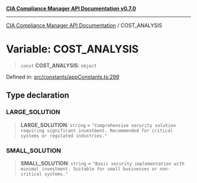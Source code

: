 [**CIA Compliance Manager API Documentation v0.7.0**](../README.md)

***

[CIA Compliance Manager API Documentation](../globals.md) / COST\_ANALYSIS

# Variable: COST\_ANALYSIS

> `const` **COST\_ANALYSIS**: `object`

Defined in: [src/constants/appConstants.ts:299](https://github.com/Hack23/cia-compliance-manager/blob/main/src/constants/appConstants.ts#L299)

## Type declaration

### LARGE\_SOLUTION

> **LARGE\_SOLUTION**: `string` = `"Comprehensive security solution requiring significant investment. Recommended for critical systems or regulated industries."`

### SMALL\_SOLUTION

> **SMALL\_SOLUTION**: `string` = `"Basic security implementation with minimal investment. Suitable for small businesses or non-critical systems."`
